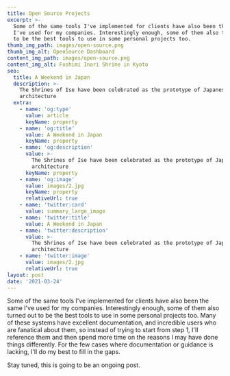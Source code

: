 ```yaml
---
title: Open Source Projects
excerpt: >-
  Some of the same tools I've implemented for clients have also been the same
  I've used for my companies. Interestingly enough, some of them also turned out
  to be the best tools to use in some personal projects too.
thumb_img_path: images/open-source.png
thumb_img_alt: OpenSource Dashboard
content_img_path: images/open-source.png
content_img_alt: Fushimi Inari Shrine in Kyoto
seo:
  title: A Weekend in Japan
  description: >-
    The Shrines of Ise have been celebrated as the prototype of Japanese
    architecture
  extra:
    - name: 'og:type'
      value: article
      keyName: property
    - name: 'og:title'
      value: A Weekend in Japan
      keyName: property
    - name: 'og:description'
      value: >-
        The Shrines of Ise have been celebrated as the prototype of Japanese
        architecture
      keyName: property
    - name: 'og:image'
      value: images/2.jpg
      keyName: property
      relativeUrl: true
    - name: 'twitter:card'
      value: summary_large_image
    - name: 'twitter:title'
      value: A Weekend in Japan
    - name: 'twitter:description'
      value: >-
        The Shrines of Ise have been celebrated as the prototype of Japanese
        architecture
    - name: 'twitter:image'
      value: images/2.jpg
      relativeUrl: true
layout: post
date: '2021-03-24'
---
```

Some of the same tools I've implemented for clients have also been the same I've used for my companies. Interestingly enough, some of them also turned out to be the best tools to use in some personal projects too. Many of these systems have excellent documentation, and incredible users who are fanatical about them, so instead of trying to start from step 1, I'll reference them and then spend more time on the reasons I may have done things differently. For the few cases where documentation or guidance is lacking, I'll do my best to fill in the gaps.

Stay tuned, this is going to be an ongoing post.
